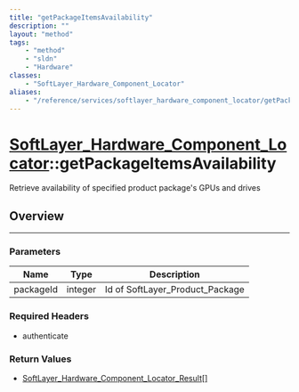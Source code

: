 ```yaml
---
title: "getPackageItemsAvailability"
description: ""
layout: "method"
tags:
    - "method"
    - "sldn"
    - "Hardware"
classes:
    - "SoftLayer_Hardware_Component_Locator"
aliases:
    - "/reference/services/softlayer_hardware_component_locator/getPackageItemsAvailability"
---
```

# [SoftLayer_Hardware_Component_Locator](/reference/services/SoftLayer_Hardware_Component_Locator)::getPackageItemsAvailability

Retrieve availability of specified product package's GPUs and drives


## Overview 


-----

### Parameters 
|Name | Type | Description |
| --- | --- | --- |
|packageId| integer| Id of SoftLayer_Product_Package|


### Required Headers
* authenticate


### Return Values
* <a href='/reference/datatypes/SoftLayer_Hardware_Component_Locator_Result'>SoftLayer_Hardware_Component_Locator_Result[] </a>




